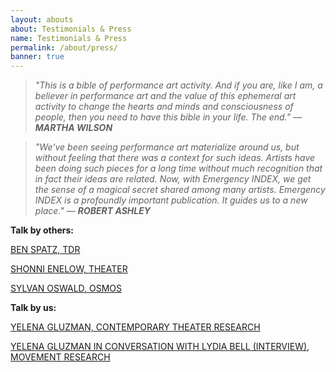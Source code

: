 ```yaml
---
layout: abouts
about: Testimonials & Press
name: Testimonials & Press
permalink: /about/press/
banner: true
---
```


>_"This is a bible of performance art activity. And if you are, like I am, a believer in performance art and the value of this ephemeral art activity to change the hearts and minds and consciousness of people, then you need to have this bible in your life. The end." — **MARTHA WILSON**_

>_"We've been seeing performance art materialize around us, but without feeling that there was a context for such ideas. Artists have been doing such pieces for a long time without much recognition that in fact their ideas are related. Now, with Emergency INDEX, we get the sense of a magical secret shared among many artists. Emergency INDEX is a profoundly important publication. It guides us to a new place." — **ROBERT ASHLEY**_

**Talk by others:**

[BEN SPATZ, TDR](http://www.emergencyindex.com/TDRReview.pdf)

[SHONNI ENELOW, THEATER](http://www.emergencyindex.com/TheaterReview.pdf)

[SYLVAN OSWALD, OSMOS](http://www.emergencyindex.com/EmergencyIndex_Gluzman_Interview_Osmos_Summer15%20(1).pdf)

**Talk by us:**

[YELENA GLUZMAN, CONTEMPORARY THEATER RESEARCH](http://www.contemporarytheatrereview.org/2015/emergency-index/)

[YELENA GLUZMAN IN CONVERSATION WITH LYDIA BELL (INTERVIEW), MOVEMENT RESEARCH](http://www.movementresearch.org/criticalcorrespondence/blog/?p=4186)
